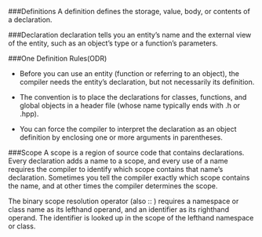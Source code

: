 ###Definitions
A definition defines the storage, value, body, or contents of a declaration.


###Declaration
declaration tells you an entity’s name and the external view of the entity, such as an object’s type or a
function’s parameters.



###One Definition Rules(ODR)
* Before you can use an entity (function or referring to an object), the compiler needs the entity’s declaration,
but not necessarily its definition.

* The convention is to place the declarations for classes, functions, and global objects in a header file (whose name
typically ends with .h or .hpp).

* You can force the compiler to interpret the declaration as an object definition by enclosing
one or more arguments in parentheses.

###Scope
A scope is a region of source code that contains declarations. Every declaration
adds a name to a scope, and every use of a name requires the compiler to identify
which scope contains that name’s declaration. Sometimes you tell the compiler
exactly which scope contains the name, and at other times the compiler determines the scope.


The binary scope resolution operator (also :: ) requires a namespace or class name
as its lefthand operand, and an identifier as its righthand operand. The identifier
is looked up in the scope of the lefthand namespace or class.

